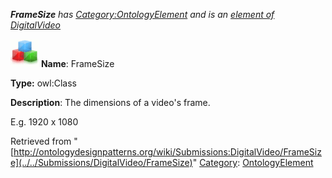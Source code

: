 ___FrameSize__ has [Category:OntologyElement](../../Category/OntologyElement "Category:OntologyElement") and is an [element of](../../Property/ElementOf "Property:ElementOf") [DigitalVideo](../../Submissions/DigitalVideo "Submissions:DigitalVideo")_


  




[![Class](../../images/thumb/2/27/Class.gif/45px-Class.gif)](../../Image/Class.gif "Class")
__Name__: FrameSize 


__Type:__ owl:Class 


__Description__: The dimensions of a video's frame. 


E.g. 1920 x 1080





Retrieved from "[http://ontologydesignpatterns.org/wiki/Submissions:DigitalVideo/FrameSize](../../Submissions/DigitalVideo/FrameSize)"
 [Category](http://ontologydesignpatterns.org/wiki/Special:Categories "Special:Categories"): [OntologyElement](../../Category/OntologyElement "Category:OntologyElement")